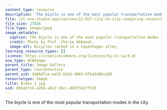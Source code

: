 ```yaml
---
content_type: resource
description: 'The biycle is one of the most popular transportation modes in the city. '
file: /ol-ocw-studio-app/courses/11-027-city-to-city-comparing-researching-and-writing-about-cities-spring-2006/856a5f24a266a9c236cc80373e5ff7e5_Bikes_1.jpg
file_size: 27026
file_type: image/jpeg
image_metadata:
  caption: The biycle is one of the most popular transportation modes in the city.
  credit: Photo by Prof. Cherie Abbanat.
  image-alt: Bicycles racked in a Copenhagen alley.
learning_resource_types: []
license: https://creativecommons.org/licenses/by-nc-sa/4.0/
ocw_type: OCWImage
parent_title: Image Gallery
parent_type: CourseSection
parent_uid: 3d86dfce-ea32-b32b-d063-9fb41405cd30
resourcetype: Image
title: Bikes_1.jpg
uid: 856a5f24-a266-a9c2-36cc-80373e5ff7e5
---
```

The biycle is one of the most popular transportation modes in the city. 
